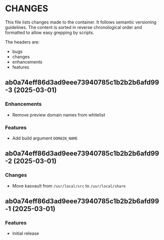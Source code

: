 # CHANGES

This file lists changes made to the container. It follows semantic versioning
guidelines. The content is sorted in reverse chronological order and formatted
to allow easy grepping by scripts.

The headers are:
- bugs
- changes
- enhancements
- features

## ab0a74eff86d3ad9eee73940785c1b2b2b6afd99-3 (2025-03-01)

### Enhancements

- Remove preview domain names from whitelist

### Features

- Add build argument `DOMAIN_NAME`

## ab0a74eff86d3ad9eee73940785c1b2b2b6afd99-2 (2025-03-01)

### Changes

- Move kasvault from `/usr/local/src` to `/usr/local/share`

## ab0a74eff86d3ad9eee73940785c1b2b2b6afd99-1 (2025-03-01)

### Features

- Initial release

